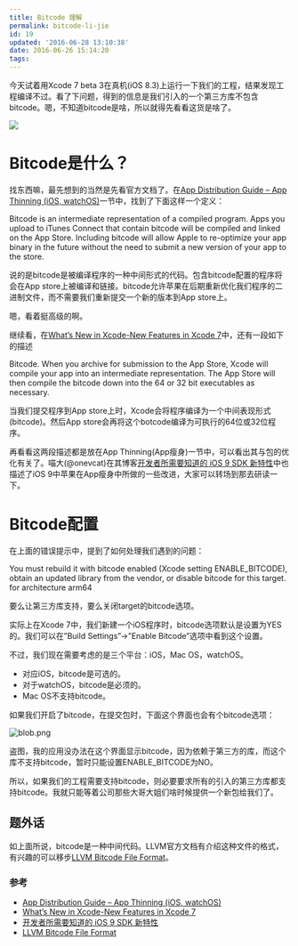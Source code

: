 ```yaml
---
title: Bitcode 理解
permalink: bitcode-li-jie
id: 19
updated: '2016-06-28 13:10:38'
date: 2016-06-26 15:14:20
tags:
---
```




今天试着用Xcode 7 beta 3在真机(iOS 8.3)上运行一下我们的工程，结果发现工程编译不过。看了下问题，得到的信息是我们引入的一个第三方库不包含bitcode。嗯，不知道bitcode是啥，所以就得先看看这货是啥了。

![](http://cc.cocimg.com/api/uploads/20150702/1435823658708967.png)
# Bitcode是什么？

找东西嘛，最先想到的当然是先看官方文档了。在[App Distribution Guide – App Thinning (iOS, watchOS)](https://developer.apple.com/library/prerelease/ios/documentation/IDEs/Conceptual/AppDistributionGuide/AppThinning/AppThinning.html#//apple_ref/doc/uid/TP40012582-CH35)一节中，找到了下面这样一个定义：

Bitcode is an intermediate representation of a compiled program. Apps you upload to iTunes Connect that contain bitcode will be compiled and linked on the App Store. Including bitcode will allow Apple to re-optimize your app binary in the future without the need to submit a new version of your app to the store.

说的是bitcode是被编译程序的一种中间形式的代码。包含bitcode配置的程序将会在App store上被编译和链接。bitcode允许苹果在后期重新优化我们程序的二进制文件，而不需要我们重新提交一个新的版本到App store上。

嗯，看着挺高级的啊。

继续看，在[What’s New in Xcode-New Features in Xcode 7](https://developer.apple.com/library/prerelease/ios/documentation/DeveloperTools/Conceptual/WhatsNewXcode/Articles/xcode_7_0.html)中，还有一段如下的描述

Bitcode. When you archive for submission to the App Store, Xcode will compile your app into an intermediate representation. The App Store will then compile the bitcode down into the 64 or 32 bit executables as necessary.

当我们提交程序到App store上时，Xcode会将程序编译为一个中间表现形式(bitcode)。然后App store会再将这个botcode编译为可执行的64位或32位程序。

再看看这两段描述都是放在App Thinning(App瘦身)一节中，可以看出其与包的优化有关了。喵大(@onevcat)在其博客[开发者所需要知道的 iOS 9 SDK 新特性](http://onevcat.com/2015/06/ios9-sdk/)中也描述了iOS 9中苹果在App瘦身中所做的一些改进，大家可以转场到那去研读一下。

# Bitcode配置

在上面的错误提示中，提到了如何处理我们遇到的问题：

You must rebuild it with bitcode enabled (Xcode setting ENABLE_BITCODE), obtain an updated library from the vendor, or disable bitcode for this target. for architecture arm64

要么让第三方库支持，要么关闭target的bitcode选项。

实际上在Xcode 7中，我们新建一个iOS程序时，bitcode选项默认是设置为YES的。我们可以在”Build Settings”->”Enable Bitcode”选项中看到这个设置。

不过，我们现在需要考虑的是三个平台：iOS，Mac OS，watchOS。

- 对应iOS，bitcode是可选的。
- 对于watchOS，bitcode是必须的。
- Mac OS不支持bitcode。

如果我们开启了bitcode，在提交包时，下面这个界面也会有个bitcode选项：

![blob.png](http://cc.cocimg.com/api/uploads/20150817/1439791780516322.png)

盗图，我的应用没办法在这个界面显示bitcode，因为依赖于第三方的库，而这个库不支持bitcode，暂时只能设置ENABLE_BITCODE为NO。

所以，如果我们的工程需要支持bitcode，则必要要求所有的引入的第三方库都支持bitcode。我就只能等着公司那些大哥大姐们啥时候提供一个新包给我们了。

## 题外话

如上面所说，bitcode是一种中间代码。LLVM官方文档有介绍这种文件的格式，有兴趣的可以移步[LLVM Bitcode File Format](http://llvm.org/docs/BitCodeFormat.html#llvm-bitcode-file-format)。

### 参考

- [App Distribution Guide – App Thinning (iOS, watchOS)](https://developer.apple.com/library/prerelease/ios/documentation/IDEs/Conceptual/AppDistributionGuide/AppThinning/AppThinning.html#//apple_ref/doc/uid/TP40012582-CH35)
- [What’s New in Xcode-New Features in Xcode 7](https://developer.apple.com/library/prerelease/ios/documentation/DeveloperTools/Conceptual/WhatsNewXcode/Articles/xcode_7_0.html)
- [开发者所需要知道的 iOS 9 SDK 新特性](http://onevcat.com/2015/06/ios9-sdk/)
- [LLVM Bitcode File Format](http://llvm.org/docs/BitCodeFormat.html#llvm-bitcode-file-format)

